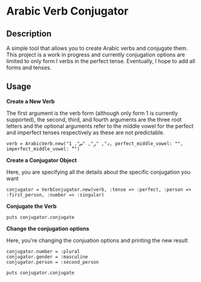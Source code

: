 # Arabic Verb Conjugator

## Description

A simple tool that allows you to create Arabic verbs and conjugate them. This project is a work in progress and currently
conjugation options are limited to only form I verbs in the perfect tense. Eventually, I hope to add all forms and tenses.

## Usage

**Create a New Verb**

The first argument is the verb form (although only form 1 is currently supported), the second, third, and fourth arguments
are the three root letters and the optional arguments refer to the middle vowel for the perfect and imperfect tenses respectively
 as these are not predictable.

    verb = ArabicVerb.new("د", "ر", "س", 1, perfect_middle_vowel: "َ", imperfect_middle_vowel: "ُ")

**Create a Conjugator Object**

Here, you are specifying all the details about the specific conjugation you want

    conjugator = VerbConjugator.new(verb, :tense => :perfect, :person => :first_person, :number => :singular)

**Conjugate the Verb**

    puts conjugator.conjugate

**Change the conjugation options**

Here, you're changing the conjuation options and printing the new result

    conjugator.number = :plural
    conjugator.gender = :masculine
    conjugator.person = :second_person

    puts conjugator.conjugate
